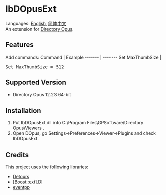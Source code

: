 # IbDOpusExt
Languages: [English](README.md), [简体中文](README.zh-Hans.md)  
An extension for [Directory Opus](https://www.gpsoft.com.au/).

## Features
Add commands:
Command | Example
------- | -------
Set MaxThumbSize | <pre lang="Batchfile">Set MaxThumbSize = 512</pre>

## Supported Version
* Directory Opus 12.23 64-bit

## Installation
1. Put IbDOpusExt.dll into C:\Program Files\GPSoftware\Directory Opus\Viewers .
1. Open DOpus, go Settings→Preferences→Viewer→Plugins and check IbDOpusExt.

## Credits
This project uses the following libraries:

* [Detours](https://github.com/microsoft/detours)
* [[Boost::ext].DI](https://github.com/boost-ext/di)
* [eventpp](https://github.com/wqking/eventpp)
